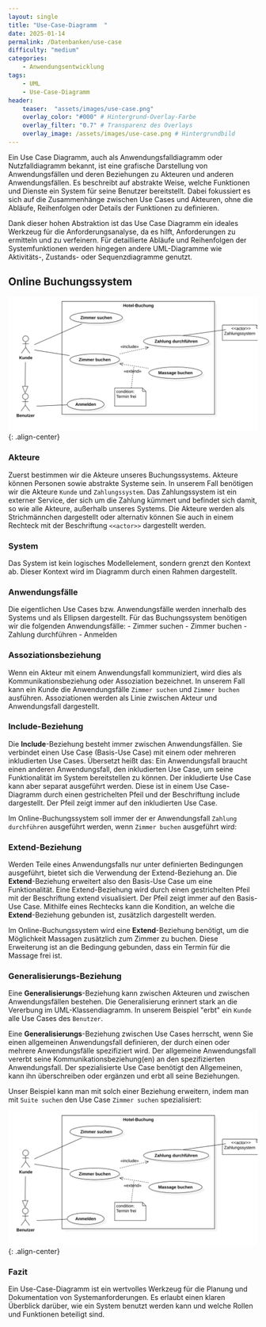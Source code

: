 ```yaml
---
layout: single
title: "Use-Case-Diagramm  "
date: 2025-01-14
permalink: /Datenbanken/use-case
difficulty: "medium"
categories:
    - Anwendungsentwicklung
tags:
    - UML
    - Use-Case-Diagramm
header:
    teaser:  "assets/images/use-case.png"
    overlay_color: "#000" # Hintergrund-Overlay-Farbe
    overlay_filter: "0.7" # Transparenz des Overlays
    overlay_image: /assets/images/use-case.png # Hintergrundbild
---
```


Ein Use Case Diagramm, auch als Anwendungsfalldiagramm oder Nutzfalldiagramm bekannt, ist eine grafische Darstellung von Anwendungsfällen und deren Beziehungen zu Akteuren und anderen Anwendungsfällen. Es beschreibt auf abstrakte Weise, welche Funktionen und Dienste ein System für seine Benutzer bereitstellt. Dabei fokussiert es sich auf die Zusammenhänge zwischen Use Cases und Akteuren, ohne die Abläufe, Reihenfolgen oder Details der Funktionen zu definieren.

Dank dieser hohen Abstraktion ist das Use Case Diagramm ein ideales Werkzeug für die Anforderungsanalyse, da es hilft, Anforderungen zu ermitteln und zu verfeinern. Für detaillierte Abläufe und Reihenfolgen der Systemfunktionen werden hingegen andere UML-Diagramme wie Aktivitäts-, Zustands- oder Sequenzdiagramme genutzt.

## Online Buchungssystem

![image-center](/assets/images/buchung_hard.png){: .align-center}

### Akteure

Zuerst bestimmen wir die Akteure unseres Buchungssystems. Akteure können Personen sowie abstrakte Systeme sein. In unserem Fall benötigen wir die Akteure `Kunde` und `Zahlungssystem`. Das Zahlungssystem ist ein externer Service, der sich um die Zahlung kümmert und befindet sich damit, so wie alle Akteure, außerhalb unseres Systems. Die Akteure werden als Strichmännchen dargestellt oder alternativ können Sie auch in einem Rechteck mit der Beschriftung `<<actor>>` dargestellt werden. 

### System

Das System ist kein logisches Modellelement, sondern grenzt den Kontext ab. Dieser Kontext wird im Diagramm durch einen Rahmen dargestellt.

### Anwendungsfälle

Die eigentlichen Use Cases bzw. Anwendungsfälle werden innerhalb des Systems und als Ellipsen dargestellt. Für das Buchungssystem benötigen wir die folgenden Anwendungsfälle:
    - Zimmer suchen
    - Zimmer buchen
    - Zahlung durchführen
    - Anmelden

### Assoziationsbeziehung

Wenn ein Akteur mit einem Anwendungsfall kommuniziert, wird dies als Kommunikationsbeziehung oder Assoziation bezeichnet. In unserem Fall kann ein Kunde die Anwendungsfälle `Zimmer suchen` und `Zimmer buchen` ausführen. Assoziationen werden als Linie zwischen Akteur und Anwendungsfall dargestellt.


### Include-Beziehung

Die **Include**-Beziehung besteht immer zwischen Anwendungsfällen. Sie verbindet einen Use Case (Basis-Use Case) mit einem oder mehreren inkludierten Use Cases. Übersetzt heißt das: Ein Anwendungsfall braucht einen anderen Anwendungsfall, den inkludierten Use Case, um seine Funktionalität im System bereitstellen zu können. Der inkludierte Use Case kann aber separat ausgeführt werden.  Diese ist in einem Use Case-Diagramm durch einen gestrichelten Pfeil und der Beschriftung include dargestellt. Der Pfeil zeigt immer auf den inkludierten Use Case.

Im Online-Buchungssystem soll immer der er Anwendungsfall `Zahlung durchführen` ausgeführt werden, wenn `Zimmer buchen` ausgeführt wird:

### Extend-Beziehung

Werden Teile eines Anwendungsfalls nur unter definierten Bedingungen ausgeführt, bietet sich die Verwendung der Extend-Beziehung an. Die **Extend**-Beziehung erweitert also den Basis-Use Case um eine Funktionalität. Eine Extend-Beziehung wird durch einen gestrichelten Pfeil mit der Beschriftung extend visualisiert. Der Pfeil zeigt immer auf den Basis-Use Case. Mithilfe eines Rechtecks kann die Kondition, an welche die **Extend**-Beziehung gebunden ist, zusätzlich dargestellt werden.

Im Online-Buchungssystem wird eine **Extend**-Beziehung benötigt, um die Möglichkeit Massagen zusätzlich zum Zimmer zu buchen. Diese Erweiterung ist an die Bedingung gebunden, dass ein Termin für die Massage frei ist.


### Generalisierungs-Beziehung

Eine **Generalisierungs**-Beziehung kann zwischen Akteuren und zwischen Anwendungsfällen bestehen.
Die Generalisierung erinnert stark an die Vererbung im UML-Klassendiagramm. 
In unserem Beispiel "erbt" ein `Kunde` alle Use Cases des `Benutzer`.

Eine **Generalisierungs**-Beziehung zwischen Use Cases herrscht, wenn Sie einen allgemeinen Anwendungsfall definieren, der durch einen oder mehrere Anwendungsfälle spezifiziert wird.
Der allgemeine Anwendungsfall vererbt seine Kommunikationsbeziehung(en) an den spezifizierten Anwendungsfall. Der spezialisierte Use Case benötigt den Allgemeinen, kann ihn überschreiben oder ergänzen und erbt all seine Beziehungen.

Unser Beispiel kann man mit solch einer Beziehung erweitern, indem man mit `Suite suchen` den Use Case `Zimmer suchen` spezialisiert:


![image-center](/assets/images/buchung_hard.png){: .align-center}

### Fazit
Ein Use-Case-Diagramm ist ein wertvolles Werkzeug für die Planung und Dokumentation von Systemanforderungen. Es erlaubt einen klaren Überblick darüber, wie ein System benutzt werden kann und welche Rollen und Funktionen beteiligt sind.